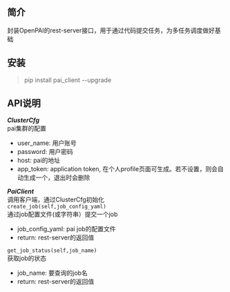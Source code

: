 ## 简介
封装OpenPAI的rest-server接口，用于通过代码提交任务，为多任务调度做好基础
## 安装
> pip install pai_client --upgrade
## API说明
***ClusterCfg***  
pai集群的配置  
- user_name: 用户账号
- password: 用户密码
- host: pai的地址
- app_token: application token, 在个人profile页面可生成。若不设置，则会自动生成一个，退出时会删除  

***PaiClient***  
调用客户端，通过ClusterCfg初始化  
```create_job(self,job_config_yaml)```  
通过job配置文件(或字符串）提交一个job
- job_config_yaml: pai job的配置文件  
- return: rest-server的返回值

```get_job_status(self,job_name)```  
获取job的状态  
- job_name: 要查询的job名
- return: rest-server的返回值